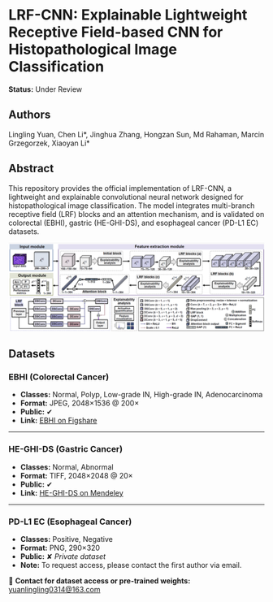 # LRF-CNN: Explainable Lightweight Receptive Field-based CNN for Histopathological Image Classification

**Status:** Under Review

## Authors

Lingling Yuan, Chen Li\*, Jinghua Zhang, Hongzan Sun, Md Rahaman, Marcin Grzegorzek, Xiaoyan Li\*



## Abstract

This repository provides the official implementation of LRF-CNN, a lightweight and explainable convolutional neural network designed for histopathological image classification. The model integrates multi-branch receptive field (LRF) blocks and an attention mechanism, and is validated on colorectal (EBHI), gastric (HE-GHI-DS), and esophageal cancer (PD-L1 EC) datasets.
  
![Overview](Fig-overview.png)


## Datasets

### EBHI (Colorectal Cancer)
- **Classes:** Normal, Polyp, Low-grade IN, High-grade IN, Adenocarcinoma  
- **Format:** JPEG, 2048×1536 @ 200×  
- **Public:** ✔  
- **Link:** [EBHI on Figshare](https://figshare.com/articles/dataset/EBH-HE-IDS/16999363/1)

---

###  HE-GHI-DS (Gastric Cancer)
- **Classes:** Normal, Abnormal  
- **Format:** TIFF, 2048×2048 @ 20×  
- **Public:** ✔  
- **Link:** [HE-GHI-DS on Mendeley](https://data.mendeley.com/datasets/thgf23xgy7/2)

---

### PD-L1 EC (Esophageal Cancer)
- **Classes:** Positive, Negative  
- **Format:** PNG, 290×320  
- **Public:** ✘ *Private dataset*  
- **Note:** To request access, please contact the first author via email.

📧 **Contact for dataset access or pre-trained weights:**  
[yuanlingling0314@163.com](mailto:yuanlingling0314@163.com)

